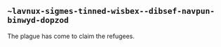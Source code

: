 ## `~lavnux-sigmes-tinned-wisbex--dibsef-navpun-binwyd-dopzod`
The plague has come to claim the refugees.